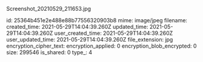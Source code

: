 Screenshot_20210529_211653.jpg

id: 25364b451e2e488e88b77556320903b8
mime: image/jpeg
filename: 
created_time: 2021-05-29T14:04:39.260Z
updated_time: 2021-05-29T14:04:39.260Z
user_created_time: 2021-05-29T14:04:39.260Z
user_updated_time: 2021-05-29T14:04:39.260Z
file_extension: jpg
encryption_cipher_text: 
encryption_applied: 0
encryption_blob_encrypted: 0
size: 299546
is_shared: 0
type_: 4